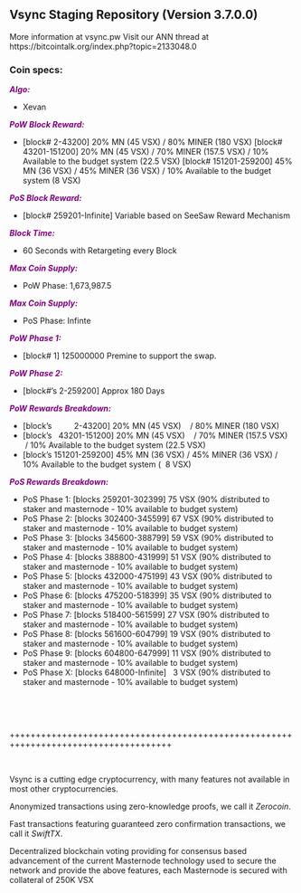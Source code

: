 <h2><strong>Vsync Staging Repository (Version 3.7.0.0)</strong></h2>
<p>More information at vsync.pw Visit our ANN thread at https://bitcointalk.org/index.php?topic=2133048.0</p>
<h3><strong>Coin specs:</strong></h3>
<p><strong><span style="color: #800080;"><em>Algo:</em></span></strong></p>
<ul>
<li>Xevan</li>
</ul>
<p><strong><span style="color: #800080;"><em>PoW Block Reward:</em></span></strong></p>
<ul>
<li>[block# 2-43200] 20% MN (45 VSX) / 80% MINER (180 VSX) [block# 43201-151200] 20% MN (45 VSX) / 70% MINER (157.5 VSX) / 10% Available to the budget system (22.5 VSX) [block# 151201-259200] 45% MN (36 VSX) / 45% MINER (36 VSX) / 10% Available to the budget system (8 VSX)</li>
</ul>
<p><strong><span style="color: #800080;"><em>PoS Block Reward:</em></span></strong></p>
<ul>
<li>[block# 259201-Infinite] Variable based on SeeSaw Reward Mechanism</li>
</ul>
<p><strong><span style="color: #800080;"><em>Block Time:</em></span></strong></p>
<ul>
<li>60 Seconds with Retargeting every Block</li>
</ul>
<p><strong><span style="color: #800080;"><em>Max Coin Supply:</em></span></strong></p>
<ul>
<li>PoW Phase: 1,673,987.5</li>
</ul>
<p><strong><span style="color: #800080;"><em>Max Coin Supply:</em></span></strong></p>
<ul>
<li>PoS Phase: Infinte</li>
</ul>
<p><strong><span style="color: #800080;"><em>PoW Phase 1:</em></span></strong></p>
<ul>
<li>[block# 1] 125000000 Premine to support the swap.</li>
</ul>
<p><strong><span style="color: #800080;"><em>PoW Phase 2:</em></span></strong></p>
<ul>
<li>[block#&rsquo;s 2-259200] Approx 180 Days</li>
</ul>
<p><strong><span style="color: #800080;"><em>PoW Rewards Breakdown:</em></span></strong></p>
<ul>
<li>[block&rsquo;s &nbsp; &nbsp; &nbsp; &nbsp; &nbsp;2-43200] 20% MN (45 VSX) &nbsp; &nbsp;/ 80% MINER (180 VSX)</li>
<li>[block&rsquo;s &nbsp; 43201-151200] 20% MN (45 VSX) &nbsp; &nbsp;/ 70% MINER (157.5 VSX) &nbsp;/ 10% Available to the budget system (22.5 VSX)</li>
<li>[block&rsquo;s 151201-259200] 45% MN (36 VSX) / 45% MINER (36 VSX) / 10% Available to the budget system ( &nbsp;8 VSX)</li>
</ul>
<p><strong><span style="color: #800080;"><em>PoS Rewards Breakdown:</em></span></strong></p>
<ul>
<li>PoS Phase 1: [blocks 259201-302399] 75 VSX (90% distributed to staker and masternode - 10% available to budget system)</li>
<li>PoS Phase 2: [blocks 302400-345599] 67 VSX (90% distributed to staker and masternode - 10% available to budget system)</li>
<li>PoS Phase 3: [blocks 345600-388799] 59 VSX (90% distributed to staker and masternode - 10% available to budget system)</li>
<li>PoS Phase 4: [blocks 388800-431999] 51 VSX (90% distributed to staker and masternode - 10% available to budget system)</li>
<li>PoS Phase 5: [blocks 432000-475199] 43 VSX (90% distributed to staker and masternode - 10% available to budget system)</li>
<li>PoS Phase 6: [blocks 475200-518399] 35 VSX (90% distributed to staker and masternode - 10% available to budget system)</li>
<li>PoS Phase 7: [blocks 518400-561599] 27 VSX (90% distributed to staker and masternode - 10% available to budget system)</li>
<li>PoS Phase 8: [blocks 561600-604799] 19 VSX (90% distributed to staker and masternode - 10% available to budget system)</li>
<li>PoS Phase 9: [blocks 604800-647999] 11 VSX (90% distributed to staker and masternode - 10% available to budget system)</li>
<li>PoS Phase X: [blocks 648000-Infinite] &nbsp; 3 VSX (90% distributed to staker and masternode - 10% available to budget system)</li>
</ul>
<br/>
<p>&nbsp;</p>
<p>+++++++++++++++++++++++++++++++++++++++++++++++++++++++++++++++++++++++++++++++++++++</p>
<p>&nbsp;</p>
<p>Vsync is a cutting edge cryptocurrency, with many features not available in most other cryptocurrencies.</p>
<p>Anonymized transactions using zero-knowledge proofs, we call it <em>Zerocoin</em>.</p>
<p>Fast transactions featuring guaranteed zero confirmation transactions, we call it <em>SwiftTX</em>.</p>
<p>Decentralized blockchain voting providing for consensus based advancement of the current Masternode technology used to secure the network and provide the above features, each Masternode is secured with collateral of 250K VSX</p>
